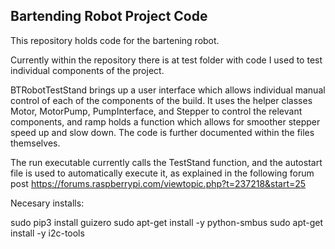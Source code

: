 ## Bartending Robot Project Code

This repository holds code for the bartening robot. 

Currently within the repository there is at test folder with code I used to 
test individual components of the project.

BTRobotTestStand brings up a user interface which allows individual manual
control of each of the components of the build. It uses the helper classes
Motor, MotorPump, PumpInterface, and Stepper to control the relevant components, and ramp holds a function
which allows for smoother stepper speed up and slow down. The code is further 
documented within the files themselves.

The run executable currently calls the TestStand function, and the autostart file is used to
automatically execute it, as explained in the following forum post
https://forums.raspberrypi.com/viewtopic.php?t=237218&start=25

Necesary installs: 

sudo pip3 install guizero
sudo apt-get install -y python-smbus
sudo apt-get install -y i2c-tools
